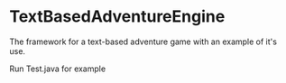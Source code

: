 # TextBasedAdventureEngine
The framework for a text-based adventure game with an example of it's use.

Run Test.java for example
